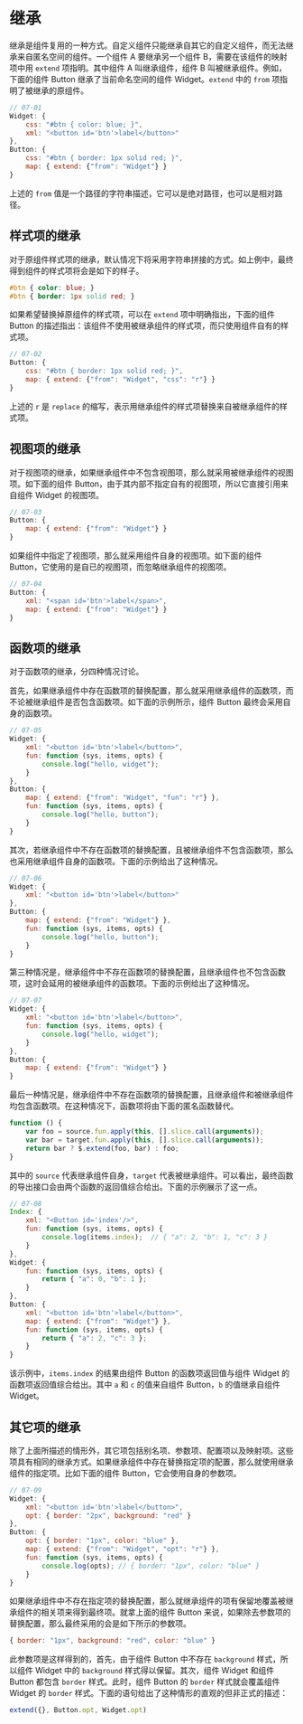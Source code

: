 # 继承

继承是组件复用的一种方式。自定义组件只能继承自其它的自定义组件，而无法继承来自匿名空间的组件。一个组件 A 要继承另一个组件 B，需要在该组件的映射项中用 `extend` 项指明。其中组件 A 叫继承组件，组件 B 叫被继承组件。例如，下面的组件 Button 继承了当前命名空间的组件 Widget。`extend` 中的 `from` 项指明了被继承的原组件。

```js
// 07-01
Widget: {
    css: "#btn { color: blue; }",
    xml: "<button id='btn'>label</button>"
},
Button: {
    css: "#btn { border: 1px solid red; }",
    map: { extend: {"from": "Widget"} }
}
```

上述的 `from` 值是一个路径的字符串描述，它可以是绝对路径，也可以是相对路径。

## 样式项的继承

对于原组件样式项的继承，默认情况下将采用字符串拼接的方式。如上例中，最终得到组件的样式项将会是如下的样子。

```css
#btn { color: blue; }
#btn { border: 1px solid red; }
```

如果希望替换掉原组件的样式项，可以在 `extend` 项中明确指出，下面的组件 Button 的描述指出：该组件不使用被继承组件的样式项，而只使用组件自有的样式项。

```js
// 07-02
Button: {
    css: "#btn { border: 1px solid red; }",
    map: { extend: {"from": "Widget", "css": "r"} }
} 
```

上述的 `r` 是 `replace` 的缩写，表示用继承组件的样式项替换来自被继承组件的样式项。

## 视图项的继承

对于视图项的继承，如果继承组件中不包含视图项，那么就采用被继承组件的视图项。如下面的组件 Button，由于其内部不指定自有的视图项，所以它直接引用来自组件 Widget 的视图项。

```js
// 07-03
Button: {
    map: { extend: {"from": "Widget"} }
}
```

如果组件中指定了视图项，那么就采用组件自身的视图项。如下面的组件 Button，它使用的是自已的视图项，而忽略继承组件的视图项。

```js
// 07-04
Button: {
    xml: "<span id='btn'>label</span>",
    map: { extend: {"from": "Widget"} }
}
```
 
## 函数项的继承

对于函数项的继承，分四种情况讨论。

首先，如果继承组件中存在函数项的替换配置，那么就采用继承组件的函数项，而不论被继承组件是否包含函数项。如下面的示例所示，组件 Button 最终会采用自身的函数项。

```js
// 07-05
Widget: {
    xml: "<button id='btn'>label</button>",
    fun: function (sys, items, opts) {
        console.log("hello, widget");
    }
},
Button: {
    map: { extend: {"from": "Widget", "fun": "r"} },
    fun: function (sys, items, opts) {
        console.log("hello, button");
    }
}
```

其次，若继承组件中不存在函数项的替换配置，且被继承组件不包含函数项，那么也采用继承组件自身的函数项。下面的示例给出了这种情况。

```js
// 07-06
Widget: {
    xml: "<button id='btn'>label</button>"
},
Button: {
    map: { extend: {"from": "Widget"} },
    fun: function (sys, items, opts) {
        console.log("hello, button");
    }
}
```

第三种情况是，继承组件中不存在函数项的替换配置，且继承组件也不包含函数项，这时会延用的被继承组件的函数项。下面的示例给出了这种情况。

```js
// 07-07
Widget: {
    xml: "<button id='btn'>label</button>",
    fun: function (sys, items, opts) {
        console.log("hello, widget");
    }
},
Button: {
    map: { extend: {"from": "Widget"} }
}
```

最后一种情况是，继承组件中不存在函数项的替换配置，且继承组件和被继承组件均包含函数项。在这种情况下，函数项将由下面的匿名函数替代。

```js
function () {
    var foo = source.fun.apply(this, [].slice.call(arguments));
    var bar = target.fun.apply(this, [].slice.call(arguments));
    return bar ? $.extend(foo, bar) : foo;
} 
```

其中的 `source` 代表继承组件自身，`target` 代表被继承组件。可以看出，最终函数的导出接口会由两个函数的返回值综合给出。下面的示例展示了这一点。

```js
// 07-08
Index: {
    xml: "<Button id='index'/>",
    fun: function (sys, items, opts) {
        console.log(items.index);  // { "a": 2, "b": 1, "c": 3 }
    }
},
Widget: {
    fun: function (sys, items, opts) {
        return { "a": 0, "b": 1 };
    }
},
Button: {
    xml: "<button id='btn'>label</button>",
    map: { extend: {"from": "Widget"} },
    fun: function (sys, items, opts) {
        return { "a": 2, "c": 3 };
    }
}
```

该示例中，`items.index` 的结果由组件 Button 的函数项返回值与组件 Widget 的函数项返回值综合给出。其中 `a` 和 `c` 的值来自组件 Button，`b` 的值继承自组件 Widget。

## 其它项的继承

除了上面所描述的情形外，其它项包括别名项、参数项、配置项以及映射项。这些项具有相同的继承方式。如果继承组件中存在替换指定项的配置，那么就使用继承组件的指定项。比如下面的组件 Button，它会使用自身的参数项。

```js
// 07-09
Widget: {
    xml: "<button id='btn'>label</button>",
    opt: { border: "2px", background: "red" }
},
Button: {
    opt: { border: "1px", color: "blue" },
    map: { extend: {"from": "Widget", "opt": "r"} },
    fun: function (sys, items, opts) {
        console.log(opts); // { border: "1px", color: "blue" }
    }
}
```

如果继承组件中不存在指定项的替换配置，那么就继承组件的项有保留地覆盖被继承组件的相关项来得到最终项。就拿上面的组件 Button 来说，如果除去参数项的替换配置，那么最终采用的会是如下所示的参数项。

```js
{ border: "1px", background: "red", color: "blue" }
```

此参数项是这样得到的，首先，由于组件 Button 中不存在 `background` 样式，所以组件 Widget 中的 `background` 样式得以保留。其次，组件 Widget 和组件 Button 都包含 `border` 样式。此时，组件 Button 的 `border` 样式就会覆盖组件 Widget 的 `border` 样式。下面的语句给出了这种情形的直观的但非正式的描述：

```js
extend({}, Button.opt, Widget.opt)
```